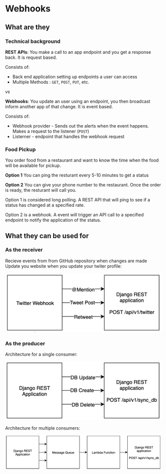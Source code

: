 # Webhooks

## What are they

### Technical background

**REST APIs**: You make a call to an app endpoint and you get a response back. It is request based. 

Consists of:

* Back end application setting up endpoints a user can access
* Multiple Methods : `GET`, `POST`, `PUT`, etc.

*vs*

**Webhooks**: You update an user using an endpoint, you then broadcast inform another app of that change. It is event based.

Consists of:

* Webhook provider - Sends out the alerts when the event happens. Makes a request to the listener (`POST`)
* Listerner - endpoint that handles the webhook request 


### Food Pickup

You order food from a restaurant and want to know the time when the food will be available for pickup.

**Option 1**
You can ping the resturant every 5-10 minutes to get a status

**Option 2**
You can give your phone number to the restaurant. Once the order is ready, the resturant will call you. 

Option 1 is considered long polling. A REST API that will ping to see if a status has changed at a specified rate. 

Option 2 is a webhook. A event will trigger an API call to a specified endpoint to notify the application of the status.


## What they can be used for

### As the receiver

Recieve events from from GitHub repository when changes are made
Update you website when you update your twiter profile:

![consumer](images/consumer.png)


### As the producer

Architecture for a single consumer:

![single producer](images/single_producer.png)

Architecture for multiple consumers:

![multiple producer](images/multi_producer.png)